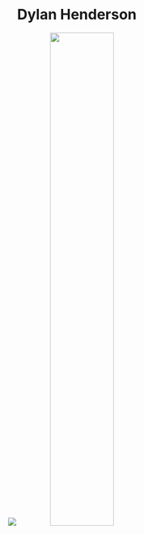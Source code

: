 <br>
<p align="center">
    <h1 align="center">Dylan Henderson</h1>
<p align="center">
    <img src="https://github-readme-stats.vercel.app/api/pin/?username=Interstate-Hitchhackers&repo=VolunteeringSchedulingTool&theme=dark" />
    <a href="https://github.com/dylynhenderson"><img width="50%" src="https://github-readme-stats.vercel.app/api/top-langs/?username=dylynhenderson&theme=dark&layout=compact&hide_title=true"></a>
</p>
